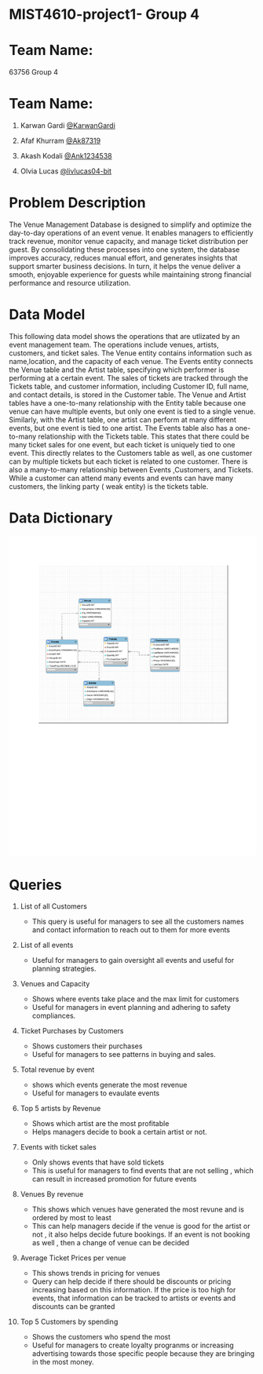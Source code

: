 # MIST4610-project1- Group 4
# Team Name: 
  63756 Group 4 
  
# Team Name:
  1. Karwan Gardi [@KarwanGardi](https://github.com/KarwanGardi)
   
  2. Afaf Khurram [@Ak87319](https://github.com/ak87319)

  3. Akash Kodali [@Ank1234538](https://github.com/Ank1234538)
     
  4. Olvia Lucas [@livlucas04-bit](https://github.com/livlucas04-bit)

# Problem Description
The Venue Management Database is designed to simplify and optimize the day-to-day operations of an event venue. It enables managers to efficiently track revenue, monitor venue capacity, and manage ticket distribution per guest. By consolidating these processes into one system, the database improves accuracy, reduces manual effort, and generates insights that support smarter business decisions. In turn, it helps the venue deliver a smooth, enjoyable experience for guests while maintaining strong financial performance and resource utilization.

# Data Model 
 This following data model shows the operations that are utlizated by an event management team. The operations include venues, artists, customers, and ticket sales. The Venue entity contains information such as name,location, and the capacity of each venue. The Events entity connects the Venue table and the Artist table, specifying which performer is performing at a certain event. The sales of tickets are tracked through the Tickets table, and customer information, including Customer ID, full name, and contact details, is stored in the Customer table. 
  The Venue and Artist tables have a one-to-many relationship with the Entity table because one venue can have multiple events, but only one event is tied to a single venue. Similarly, with the Artist table, one artist can perform at many different events, but one event is tied to one artist. 
    The Events table also has a one-to-many relationship with the Tickets table. This states that there could be many ticket sales for one event, but each ticket is uniquely tied to one event. This directly relates to the Customers table as well, as one customer can by multiple tickets but each ticket is related to one customer. 
    There is also a many-to-many relationship between Events ,Customers, and Tickets. While a customer can attend many events and events can have many customers, the linking party ( weak entity) is the tickets table. 

# Data Dictionary 
![Data Dictionary](Tables-1.png)













# Queries 

1) List of all Customers
   - This query is useful for managers to see all the customers names and contact information to reach out to them for more events
     
2) List of all events
   - Useful for managers to gain oversight all events and useful for planning strategies.
     
3) Venues and Capacity
    - Shows where events take place and the max limit for customers
    - Useful for managers in event planning and adhering to safety compliances.
      
4) Ticket Purchases by Customers
   - Shows customers their purchases
   - Useful for managers to see patterns in buying and sales.
     
5) Total revenue by event
   - shows which events generate the most revenue
   - Useful for managers to evaulate events
     
6) Top 5 artists by Revenue
   - Shows which artist are the most profitable
   - Helps managers decide to book a certain artist or not.
     
7) Events with ticket sales
   - Only shows events that have sold tickets
   - This is useful for managers to find events that are not selling , which can result in increased promotion for future events
     
  8) Venues By revenue
     - This shows which venues have generated the most revune and is ordered by most to least
     - This can help managers decide if the venue is good for the artist or not , it also helps decide future bookings. If an event is not booking as well , then a change of venue can be decided

  9) Average Ticket Prices per venue
      - This shows trends in pricing for venues
      - Query can help decide if there should be discounts or pricing increasing based on this information. If the price is too high for events, that information can be tracked to artists or events and discounts can be granted
    
  10) Top 5 Customers by spending
      - Shows the customers who spend the most
      - Useful for managers to create loyalty progranms or increasing advertising towards those specific people because they are bringing in the most money. 
  

